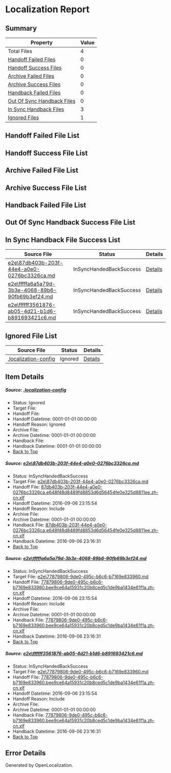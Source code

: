 # <a name='report-top'></a> Localization Report

## Summary
 Property | Value 
 -------- | ----- 
 Total Files | 4
[ Handoff Failed Files ](#handoff-failed-list)| 0
[ Handoff Success Files ](#handoff-success-list)| 0
[ Archive Failed Files ](#archive-failed-list)| 0
[ Archive Success Files ](#archive-success-list)| 0
[ Handback Failed Files ](#handback-failed-list)| 0
[ Out Of Sync Handback Files ](#outofsync-handback-success-list)| 0
[ In Sync Handback Files ](#insync-handback-success-list)| 3
[ Ignored Files ](#ignored-list)| 1

## <a name='handoff-failed-list'></a> Handoff Failed File List

## <a name='handoff-success-list'></a> Handoff Success File List

## <a name='archive-failed-list'></a> Archive Failed File List

## <a name='archive-success-list'></a> Archive Success File List

## <a name='handback-failed-list'></a> Handback Failed File List

## <a name='outofsync-handback-success-list'></a> Out Of Sync Handback Success File List

## <a name='insync-handback-success-list'></a> In Sync Handback File Success List
 Source File | Status | Details 
 ----------- | ------ | ------- 
 [e2e\87db403b-203f-44e4-a0e0-0276bc3326ca.md](https://github.com/OpenLocalizationTestOrg/ol-test0/blob/e004a855ce08326f1f5a5644f127a3f5f8441729/e2e/87db403b-203f-44e4-a0e0-0276bc3326ca.md) | InSyncHandedBackSuccess | [Details](#7268cb6ac92af65085a9aa2b5a2fc2a38e2e4a551)
 [e2e\fffffa6a5a79d-3b3e-4068-89b6-90fb69b3ef24.md](https://github.com/OpenLocalizationTestOrg/ol-test0/blob/9a7505e2b17e13867820a7ce4130e29e3dd0503b/e2e/fffffa6a5a79d-3b3e-4068-89b6-90fb69b3ef24.md) | InSyncHandedBackSuccess | [Details](#7700c09f097648b2cc45edb0c7ac5fc1244164492)
 [e2e\ffffff3561876-ab05-4d21-b1d6-b891693421c6.md](https://github.com/OpenLocalizationTestOrg/ol-test0/blob/9a7505e2b17e13867820a7ce4130e29e3dd0503b/e2e/ffffff3561876-ab05-4d21-b1d6-b891693421c6.md) | InSyncHandedBackSuccess | [Details](#7700c09f097648b2cc45edb0c7ac5fc1244164493)

## <a name='ignored-list'></a> Ignored File List
 Source File | Status | Details 
 ----------- | ------ | ------- 
 [.localization-config](https://github.com/OpenLocalizationTestOrg/ol-test0/blob/9a7505e2b17e13867820a7ce4130e29e3dd0503b/.localization-config) | Ignored | [Details](#3d4f252ac210baf56311d7e97dcc2db10974dbd20)

## Item Details
##### <a name='3d4f252ac210baf56311d7e97dcc2db10974dbd20'></a> Source: [.localization-config](https://github.com/OpenLocalizationTestOrg/ol-test0/blob/9a7505e2b17e13867820a7ce4130e29e3dd0503b/.localization-config)
* Status: Ignored
* Target File: 
* Handoff File: 
* Handoff Datetime: 0001-01-01 00:00:00
* Handoff Reason: Ignored
* Archive File: 
* Archive Datetime: 0001-01-01 00:00:00
* Handback File: 
* Handback Datetime: 0001-01-01 00:00:00
* [Back to Top](#report-top)

##### <a name='7268cb6ac92af65085a9aa2b5a2fc2a38e2e4a551'></a> Source: [e2e\87db403b-203f-44e4-a0e0-0276bc3326ca.md](https://github.com/OpenLocalizationTestOrg/ol-test0/blob/e004a855ce08326f1f5a5644f127a3f5f8441729/e2e/87db403b-203f-44e4-a0e0-0276bc3326ca.md)
* Status: InSyncHandedBackSuccess
* Target File: [e2e\87db403b-203f-44e4-a0e0-0276bc3326ca.md](https://github.com/OpenLocalizationTestOrg/ol-test0-zhcn/blob/4bef09bfb1264bdbdc37867942b7b097526c3ba7/e2e/87db403b-203f-44e4-a0e0-0276bc3326ca.md)
* Handoff File: [87db403b-203f-44e4-a0e0-0276bc3326ca.e648f48d8489fd8853d6d56454fe0e325d8811ee.zh-cn.xlf](https://github.com/OpenLocalizationTestOrg/ol-test0-handoff/blob/2cb7503c1a95286eb0ab75cb3df6e2e05ccca5e2/ol-handoff/OpenLocalizationTestOrg/ol-test0-zhcn/ci/ht/87db403b-203f-44e4-a0e0-0276bc3326ca.e648f48d8489fd8853d6d56454fe0e325d8811ee.zh-cn.xlf)
* Handoff Datetime: 2016-09-06 23:15:54
* Handoff Reason: Include
* Archive File: 
* Archive Datetime: 0001-01-01 00:00:00
* Handback File: [87db403b-203f-44e4-a0e0-0276bc3326ca.e648f48d8489fd8853d6d56454fe0e325d8811ee.zh-cn.xlf](https://github.com/OpenLocalizationTestOrg/ol-test0-handback/blob/fc16670d6e364b2696384cb29cb6300f88120217/ol-handback/OpenLocalizationTestOrg/ol-test0-zhcn/ci/ht/87db403b-203f-44e4-a0e0-0276bc3326ca.e648f48d8489fd8853d6d56454fe0e325d8811ee.zh-cn.xlf)
* Handback Datetime: 2016-09-06 23:16:31
* [Back to Top](#report-top)

##### <a name='7700c09f097648b2cc45edb0c7ac5fc1244164492'></a> Source: [e2e\fffffa6a5a79d-3b3e-4068-89b6-90fb69b3ef24.md](https://github.com/OpenLocalizationTestOrg/ol-test0/blob/9a7505e2b17e13867820a7ce4130e29e3dd0503b/e2e/fffffa6a5a79d-3b3e-4068-89b6-90fb69b3ef24.md)
* Status: InSyncHandedBackSuccess
* Target File: [e2e\77879806-9de0-495c-b6c6-b7169e833960.md](https://github.com/OpenLocalizationTestOrg/ol-test0-zhcn/blob/4bef09bfb1264bdbdc37867942b7b097526c3ba7/e2e/77879806-9de0-495c-b6c6-b7169e833960.md)
* Handoff File: [77879806-9de0-495c-b6c6-b7169e833960.bee9ce64a15931c20b8ced5c1de9ba1434e61f1a.zh-cn.xlf](https://github.com/OpenLocalizationTestOrg/ol-test0-handoff/blob/2cb7503c1a95286eb0ab75cb3df6e2e05ccca5e2/ol-handoff/OpenLocalizationTestOrg/ol-test0-zhcn/ci/ht/77879806-9de0-495c-b6c6-b7169e833960.bee9ce64a15931c20b8ced5c1de9ba1434e61f1a.zh-cn.xlf)
* Handoff Datetime: 2016-09-06 23:15:54
* Handoff Reason: Include
* Archive File: 
* Archive Datetime: 0001-01-01 00:00:00
* Handback File: [77879806-9de0-495c-b6c6-b7169e833960.bee9ce64a15931c20b8ced5c1de9ba1434e61f1a.zh-cn.xlf](https://github.com/OpenLocalizationTestOrg/ol-test0-handback/blob/fc16670d6e364b2696384cb29cb6300f88120217/ol-handback/OpenLocalizationTestOrg/ol-test0-zhcn/ci/ht/77879806-9de0-495c-b6c6-b7169e833960.bee9ce64a15931c20b8ced5c1de9ba1434e61f1a.zh-cn.xlf)
* Handback Datetime: 2016-09-06 23:16:31
* [Back to Top](#report-top)

##### <a name='7700c09f097648b2cc45edb0c7ac5fc1244164493'></a> Source: [e2e\ffffff3561876-ab05-4d21-b1d6-b891693421c6.md](https://github.com/OpenLocalizationTestOrg/ol-test0/blob/9a7505e2b17e13867820a7ce4130e29e3dd0503b/e2e/ffffff3561876-ab05-4d21-b1d6-b891693421c6.md)
* Status: InSyncHandedBackSuccess
* Target File: [e2e\77879806-9de0-495c-b6c6-b7169e833960.md](https://github.com/OpenLocalizationTestOrg/ol-test0-zhcn/blob/4bef09bfb1264bdbdc37867942b7b097526c3ba7/e2e/77879806-9de0-495c-b6c6-b7169e833960.md)
* Handoff File: [77879806-9de0-495c-b6c6-b7169e833960.bee9ce64a15931c20b8ced5c1de9ba1434e61f1a.zh-cn.xlf](https://github.com/OpenLocalizationTestOrg/ol-test0-handoff/blob/2cb7503c1a95286eb0ab75cb3df6e2e05ccca5e2/ol-handoff/OpenLocalizationTestOrg/ol-test0-zhcn/ci/ht/77879806-9de0-495c-b6c6-b7169e833960.bee9ce64a15931c20b8ced5c1de9ba1434e61f1a.zh-cn.xlf)
* Handoff Datetime: 2016-09-06 23:15:54
* Handoff Reason: Include
* Archive File: 
* Archive Datetime: 0001-01-01 00:00:00
* Handback File: [77879806-9de0-495c-b6c6-b7169e833960.bee9ce64a15931c20b8ced5c1de9ba1434e61f1a.zh-cn.xlf](https://github.com/OpenLocalizationTestOrg/ol-test0-handback/blob/fc16670d6e364b2696384cb29cb6300f88120217/ol-handback/OpenLocalizationTestOrg/ol-test0-zhcn/ci/ht/77879806-9de0-495c-b6c6-b7169e833960.bee9ce64a15931c20b8ced5c1de9ba1434e61f1a.zh-cn.xlf)
* Handback Datetime: 2016-09-06 23:16:31
* [Back to Top](#report-top)


## Error Details

Generated by OpenLocalization.
